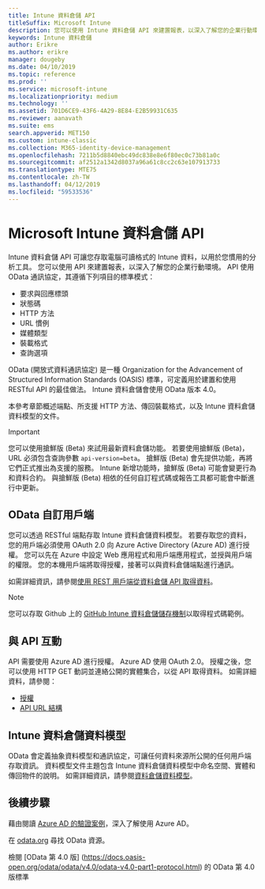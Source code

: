 ```yaml
---
title: Intune 資料倉儲 API
titleSuffix: Microsoft Intune
description: 您可以使用 Intune 資料倉儲 API 來建置報表，以深入了解您的企業行動環境。
keywords: Intune 資料倉儲
author: Erikre
ms.author: erikre
manager: dougeby
ms.date: 04/10/2019
ms.topic: reference
ms.prod: ''
ms.service: microsoft-intune
ms.localizationpriority: medium
ms.technology: ''
ms.assetid: 701D6CE9-43F6-4A29-8E84-E2B59931C635
ms.reviewer: aanavath
ms.suite: ems
search.appverid: MET150
ms.custom: intune-classic
ms.collection: M365-identity-device-management
ms.openlocfilehash: 7211b5d8840ebc49dc838e8e6f80ec0c73b81a0c
ms.sourcegitcommit: af2512a1342d8037a96a61c8cc2c63e107913733
ms.translationtype: MTE75
ms.contentlocale: zh-TW
ms.lasthandoff: 04/12/2019
ms.locfileid: "59533536"
---
```

#  <a name="microsoft-intune-data-warehouse-api"></a>Microsoft Intune 資料倉儲 API

Intune 資料倉儲 API 可讓您存取電腦可讀格式的 Intune 資料，以用於您慣用的分析工具。 您可以使用 API 來建置報表，以深入了解您的企業行動環境。 API 使用 OData 通訊協定，其遵循下列項目的標準模式：

  -   要求與回應標頭
  -   狀態碼
  -   HTTP 方法
  -   URL 慣例
  -   媒體類型
  -   裝載格式
  -   查詢選項

OData (開放式資料通訊協定) 是一種 Organization for the Advancement of Structured Information Standards (OASIS) 標準，可定義用於建置和使用 RESTful API 的最佳做法。 Intune 資料倉儲會使用 OData 版本 4.0。

本參考章節概述端點、所支援 HTTP 方法、傳回裝載格式，以及 Intune 資料倉儲資料模型的文件。

> [!Important]  
> 您可以使用搶鮮版 (Beta) 來試用最新資料倉儲功能。 若要使用搶鮮版 (Beta)，URL 必須包含查詢參數 `api-version=beta`。 搶鮮版 (Beta) 會先提供功能，再將它們正式推出為支援的服務。 Intune 新增功能時，搶鮮版 (Beta) 可能會變更行為和資料合約。 與搶鮮版 (Beta) 相依的任何自訂程式碼或報告工具都可能會中斷進行中更新。 <!--If you experience problems with the beta service, follow [link to feedback process]() to report the issue or provide feedback.-->

## <a name="odata-custom-client"></a>OData 自訂用戶端

您可以透過 RESTful 端點存取 Intune 資料倉儲資料模型。 若要存取您的資料，您的用戶端必須使用 OAuth 2.0 向 Azure Active Directory (Azure AD) 進行授權。 您可以先在 Azure 中設定 Web 應用程式和用戶端應用程式，並授與用戶端的權限。 您的本機用戶端將取得授權，接著可以與資料倉儲端點進行通訊。

如需詳細資訊，請參閱[使用 REST 用戶端從資料倉儲 API 取得資料](reports-proc-data-rest.md)。

> [!Note]  
> 您可以存取 Github 上的 [GitHub Intune 資料倉儲儲存機制](https://github.com/Microsoft/Intune-Data-Warehouse)以取得程式碼範例。

## <a name="interacting-with-the-api"></a>與 API 互動

API 需要使用 Azure AD 進行授權。 Azure AD 使用 OAuth 2.0。 授權之後，您可以使用 HTTP GET 動詞並連絡公開的實體集合，以從 API 取得資料。 如需詳細資料，請參閱：

 -  [授權](reports-api-url.md)
 -  [API URL 結構](reports-api-url.md)

## <a name="intune-data-warehouse-data-model"></a>Intune 資料倉儲資料模型

OData 會定義抽象資料模型和通訊協定，可讓任何資料來源所公開的任何用戶端存取資訊。 資料模型文件主題包含 Intune 資料倉儲資料模型中命名空間、實體和傳回物件的說明。 如需詳細資訊，請參閱[資料倉儲資料模型](reports-ref-data-model.md)。

## <a name="next-steps"></a>後續步驟

藉由閱讀 [Azure AD 的驗證案例](https://docs.microsoft.com/azure/active-directory/develop/active-directory-authentication-scenarios)，深入了解使用 Azure AD。

在 [odata.org](https://www.odata.org) 尋找 OData 資源。
  
檢閱 [OData 第 4.0 版] (https://docs.oasis-open.org/odata/odata/v4.0/odata-v4.0-part1-protocol.html) 的 OData 第 4.0 版標準  
